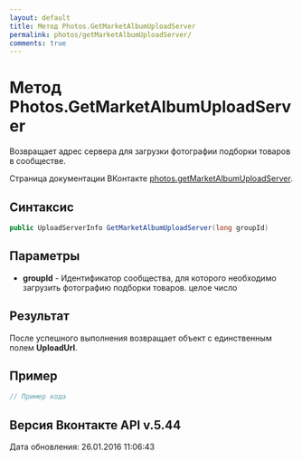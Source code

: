```yaml
---
layout: default
title: Метод Photos.GetMarketAlbumUploadServer
permalink: photos/getMarketAlbumUploadServer/
comments: true
---
```

# Метод Photos.GetMarketAlbumUploadServer
Возвращает адрес сервера для загрузки фотографии подборки товаров в сообществе.

Страница документации ВКонтакте [photos.getMarketAlbumUploadServer](https://vk.com/dev/photos.getMarketAlbumUploadServer).
## Синтаксис
``` csharp
public UploadServerInfo GetMarketAlbumUploadServer(long groupId)
```

## Параметры
+ **groupId** - Идентификатор сообщества, для которого необходимо загрузить фотографию подборки товаров. целое число

## Результат
После успешного выполнения возвращает объект с единственным полем **UploadUrl**.

## Пример
``` csharp
// Пример кода
```

## Версия Вконтакте API v.5.44
Дата обновления: 26.01.2016 11:06:43
